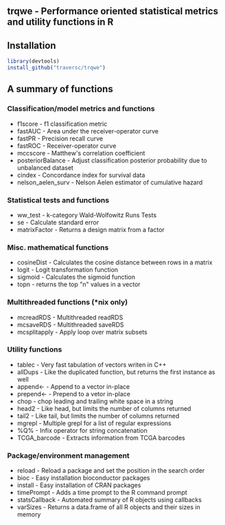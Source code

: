 ## trqwe - Performance oriented statistical metrics and utility functions in R

## Installation
```R
library(devtools)
install_github("traversc/trqwe")
```

## A summary of functions
### Classification/model metrics and functions
* f1score - f1 classification metric
* fastAUC - Area under the receiver-operator curve
* fastPR - Precision recall curve
* fastROC - Receiver-operator curve
* mccscore - Matthew's correlation coefficient
* posteriorBalance - Adjust classification posterior probability due to unbalanced dataset
* cindex - Concordance index for survival data
* nelson_aelen_surv - Nelson Aelen estimator of cumulative hazard

### Statistical tests and functions
* ww_test - k-category Wald-Wolfowitz Runs Tests
* se - Calculate standard error
* matrixFactor - Returns a design matrix from a factor

### Misc. mathematical functions
* cosineDist - Calculates the cosine distance between rows in a matrix
* logit - Logit transformation function
* sigmoid - Calculates the sigmoid function
* topn - returns the top "n" values in a vector

### Multithreaded functions (*nix only)
* mcreadRDS - Multithreaded readRDS
* mcsaveRDS - Multithreaded saveRDS
* mcsplitapply - Apply loop over matrix subsets

### Utility functions
* tablec - Very fast tabulation of vectors writen in C++
* allDups - Like the duplicated function, but returns the first instance as well
* append<- - Append to a vector in-place
* prepend<- - Prepend to a vetor in-place
* chop - chop leading and trailing white space in a string
* head2 - Like head, but limits the number of columns returned
* tail2 - Like tail, but limits the number of columns returned
* mgrepl - Multiple grepl for a list of regular expressions
* %Q% - Infix operator for string concatenation
* TCGA_barcode - Extracts information from TCGA barcodes

### Package/environment management
* reload - Reload a package and set the position in the search order
* bioc - Easy installation bioconductor packages
* install - Easy installation of CRAN packages
* timePrompt - Adds a time prompt to the R command prompt
* statsCallback - Automated summary of R objects using callbacks
* varSizes - Returns a data.frame of all R objects and their sizes in memory
